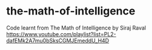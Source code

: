 # the-math-of-intelligence

Code learnt from The Math of Intelligence by Siraj Raval
https://www.youtube.com/playlist?list=PL2-dafEMk2A7mu0bSksCGMJEmeddU_H4D
